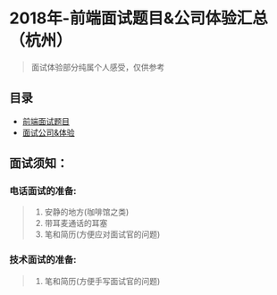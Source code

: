 # 2018年-前端面试题目&公司体验汇总（杭州）

> 面试体验部分纯属个人感受，仅供参考

## 目录

<ul>
<li>
<a href="https://github.com/stevenwujianpeng/Interview/blob/master/%E9%A2%98%E7%9B%AE%26%E9%83%A8%E5%88%86%E7%AD%94%E6%A1%88.md">前端面试题目</a>
</li>
<li>
<a href="https://github.com/stevenwujianpeng/Interview/blob/master/%E9%9D%A2%E8%AF%95%E5%85%AC%E5%8F%B8%26%E4%BD%93%E9%AA%8C.md">面试公司&体验</a>
</li>
</ul>

## 面试须知：

### 电话面试的准备:
 
> 1. 安静的地方(咖啡馆之类)
> 2. 带耳麦通话的耳塞
> 3. 笔和简历(方便应对面试官的问题) 

### 技术面试的准备: 

> 1. 笔和简历(方便手写面试官的问题)

